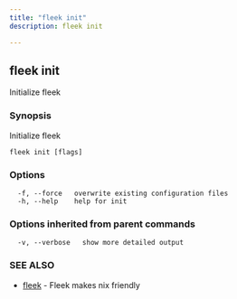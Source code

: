 ```yaml
---
title: "fleek init"
description: fleek init

---
```

## fleek init

Initialize fleek

### Synopsis

Initialize fleek

```
fleek init [flags]
```

### Options

```
  -f, --force   overwrite existing configuration files
  -h, --help    help for init
```

### Options inherited from parent commands

```
  -v, --verbose   show more detailed output
```

### SEE ALSO

* [fleek](fleek/)	 - Fleek makes nix friendly


